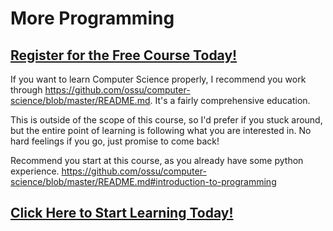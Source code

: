 # More Programming
##  [Register for the Free Course Today!](https://roppers.thinkific.com/courses/computing-fundamentals)
If you want to learn Computer Science properly, I recommend you work through <https://github.com/ossu/computer-science/blob/master/README.md>. It's a fairly comprehensive education. 

This is outside of the scope of this course, so I'd prefer if you stuck around, but the entire point of learning is following what you are interested in. No hard feelings if you go, just promise to come back! 

Recommend you start at this course, as you already have some python experience. <https://github.com/ossu/computer-science/blob/master/README.md#introduction-to-programming>
##  [Click Here to Start Learning Today!](https://roppers.thinkific.com/courses/computing-fundamentals)
